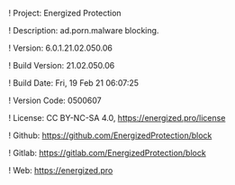 ! Project: Energized Protection

! Description: ad.porn.malware blocking.

! Version: 6.0.1.21.02.050.06

! Build Version: 21.02.050.06

! Build Date: Fri, 19 Feb 21 06:07:25

! Version Code: 0500607

! License: CC BY-NC-SA 4.0, https://energized.pro/license

! Github: https://github.com/EnergizedProtection/block

! Gitlab: https://gitlab.com/EnergizedProtection/block


! Web: https://energized.pro
